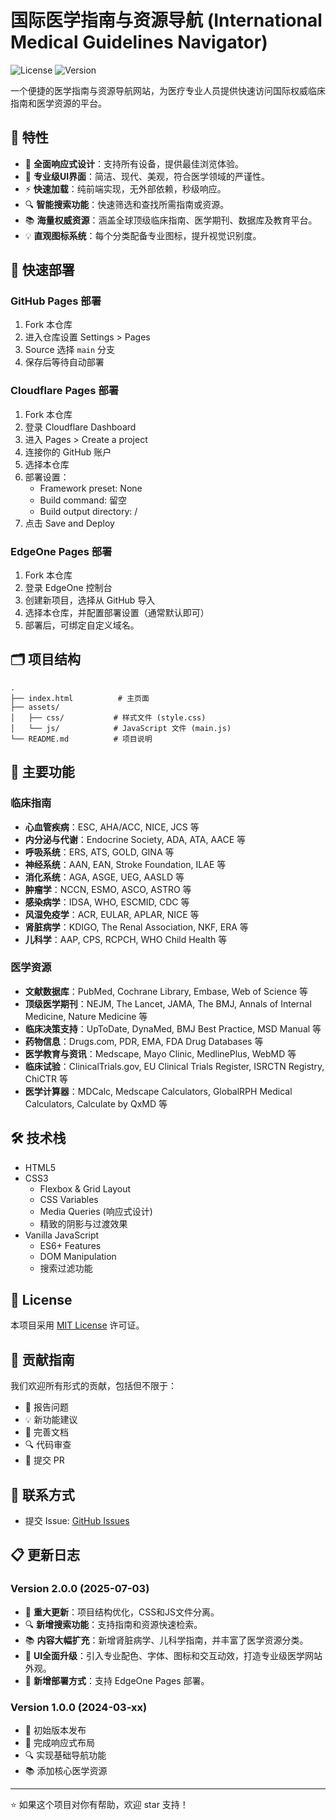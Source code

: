 # 国际医学指南与资源导航 (International Medical Guidelines Navigator)

![License](https://img.shields.io/badge/license-MIT-blue.svg)
![Version](https://img.shields.io/badge/version-2.0.0-brightgreen.svg)

一个便捷的医学指南与资源导航网站，为医疗专业人员提供快速访问国际权威临床指南和医学资源的平台。

## 🌟 特性

- 📱 **全面响应式设计**：支持所有设备，提供最佳浏览体验。
- 🎨 **专业级UI界面**：简洁、现代、美观，符合医学领域的严谨性。
- ⚡ **快速加载**：纯前端实现，无外部依赖，秒级响应。
- 🔍 **智能搜索功能**：快速筛选和查找所需指南或资源。
- 📚 **海量权威资源**：涵盖全球顶级临床指南、医学期刊、数据库及教育平台。
- 💡 **直观图标系统**：每个分类配备专业图标，提升视觉识别度。

## 🚀 快速部署

### GitHub Pages 部署

1. Fork 本仓库
2. 进入仓库设置 Settings > Pages
3. Source 选择 `main` 分支
4. 保存后等待自动部署

### Cloudflare Pages 部署

1. Fork 本仓库
2. 登录 Cloudflare Dashboard
3. 进入 Pages > Create a project
4. 连接你的 GitHub 账户
5. 选择本仓库
6. 部署设置：
   - Framework preset: None
   - Build command: 留空
   - Build output directory: /
7. 点击 Save and Deploy

### EdgeOne Pages 部署

1. Fork 本仓库
2. 登录 EdgeOne 控制台
3. 创建新项目，选择从 GitHub 导入
4. 选择本仓库，并配置部署设置（通常默认即可）
5. 部署后，可绑定自定义域名。

## 🗂️ 项目结构

```
.
├── index.html          # 主页面
├── assets/            
│   ├── css/           # 样式文件 (style.css)
│   └── js/            # JavaScript 文件 (main.js)
└── README.md          # 项目说明
```

## 🎯 主要功能

### 临床指南
- **心血管疾病**：ESC, AHA/ACC, NICE, JCS 等
- **内分泌与代谢**：Endocrine Society, ADA, ATA, AACE 等
- **呼吸系统**：ERS, ATS, GOLD, GINA 等
- **神经系统**：AAN, EAN, Stroke Foundation, ILAE 等
- **消化系统**：AGA, ASGE, UEG, AASLD 等
- **肿瘤学**：NCCN, ESMO, ASCO, ASTRO 等
- **感染病学**：IDSA, WHO, ESCMID, CDC 等
- **风湿免疫学**：ACR, EULAR, APLAR, NICE 等
- **肾脏病学**：KDIGO, The Renal Association, NKF, ERA 等
- **儿科学**：AAP, CPS, RCPCH, WHO Child Health 等

### 医学资源
- **文献数据库**：PubMed, Cochrane Library, Embase, Web of Science 等
- **顶级医学期刊**：NEJM, The Lancet, JAMA, The BMJ, Annals of Internal Medicine, Nature Medicine 等
- **临床决策支持**：UpToDate, DynaMed, BMJ Best Practice, MSD Manual 等
- **药物信息**：Drugs.com, PDR, EMA, FDA Drug Databases 等
- **医学教育与资讯**：Medscape, Mayo Clinic, MedlinePlus, WebMD 等
- **临床试验**：ClinicalTrials.gov, EU Clinical Trials Register, ISRCTN Registry, ChiCTR 等
- **医学计算器**：MDCalc, Medscape Calculators, GlobalRPH Medical Calculators, Calculate by QxMD 等

## 🛠️ 技术栈

- HTML5
- CSS3 
  - Flexbox & Grid Layout
  - CSS Variables
  - Media Queries (响应式设计)
  - 精致的阴影与过渡效果
- Vanilla JavaScript
  - ES6+ Features
  - DOM Manipulation
  - 搜索过滤功能

## 📝 License

本项目采用 [MIT License](LICENSE) 许可证。

## 🤝 贡献指南

我们欢迎所有形式的贡献，包括但不限于：

- 🐛 报告问题
- 💡 新功能建议
- 📝 完善文档
- 🔍 代码审查
- 🚀 提交 PR

## 📮 联系方式

- 提交 Issue: [GitHub Issues](https://github.com/yourusername/medical-guidelines-navigator/issues)

## 📋 更新日志

### Version 2.0.0 (2025-07-03)
- 🎉 **重大更新**：项目结构优化，CSS和JS文件分离。
- 🔍 **新增搜索功能**：支持指南和资源快速检索。
- 📚 **内容大幅扩充**：新增肾脏病学、儿科学指南，并丰富了医学资源分类。
- 🎨 **UI全面升级**：引入专业配色、字体、图标和交互动效，打造专业级医学网站外观。
- 🚀 **新增部署方式**：支持 EdgeOne Pages 部署。

### Version 1.0.0 (2024-03-xx)
- 🎉 初始版本发布
- 📱 完成响应式布局
- 🔍 实现基础导航功能
- 📚 添加核心医学资源

---

⭐️ 如果这个项目对你有帮助，欢迎 star 支持！
